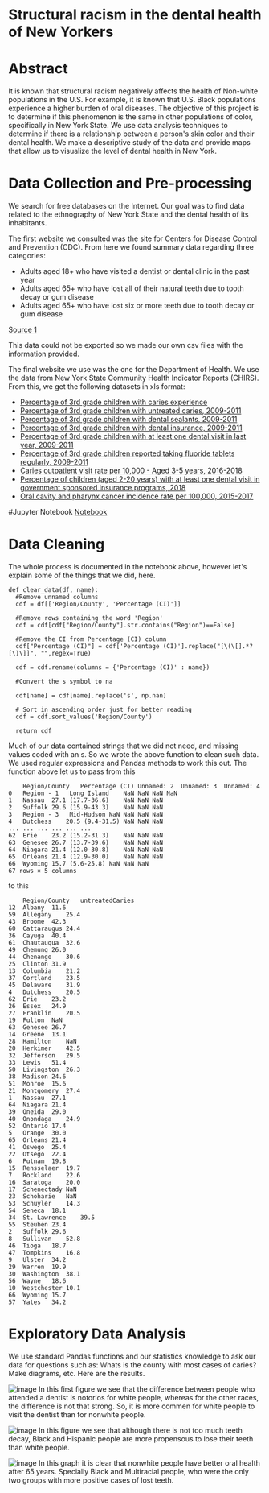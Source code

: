 # Structural racism in the dental health of New Yorkers

# Abstract 
It is known that structural racism negatively affects the health of Non-white populations in the U.S. For example, it is known
that U.S. Black populations experience a higher burden of oral diseases. The objective of this project is to determine if this 
phenomenon is the same in other populations of color, specifically in New York State. We use data analysis techniques to determine if there is a relationship between a person's skin color and their dental health. We make a descriptive study of the data and provide maps that allow us to visualize the level of dental health in New York. 


# Data Collection and Pre-processing
We search for free databases on the Internet. Our goal was to find data related to the ethnography of New York State and the dental health of its inhabitants. 

The first website we consulted was the site for Centers for Disease Control and Prevention (CDC).
From here we found summary data regarding three categories:
- Adults aged 18+ who have visited a dentist or dental clinic in the past year
- Adults aged 65+ who have lost all of their natural teeth due to tooth decay or gum disease
- Adults aged 65+ who have lost six or more teeth due to tooth decay or gum disease

[Source 1](https://nccd.cdc.gov/oralhealthdata/rdPage.aspx?rdReport=DOH_DATA.ExploreByLocation&rdProcessAction=&SaveFileGenerated=1&islLocation=36&rdICL-iclTopic=ADT&iclTopic_rdExpandedCollapsedHistory=&iclTopic=ADT&islYear=2018&hidLocation=36&hidTopic=ADT&hidYear=2018&irbShowFootnotes=Show&rdICL-iclIndicators=ADT1_1%2cADT1_3%2cADT1_4&iclIndicators_rdExpandedCollapsedHistory=&iclIndicators=ADT1_1%2cADT1_3%2cADT1_4&hidPreviouslySelectedIndicators=&DashboardColumnCount=2&rdShowElementHistory=&rdScrollX=0&rdScrollY=0&rdRnd=86496)

This data could not be exported so we made our own csv files with the information provided. 

The final website we use was the one for the Department of Health. We use the data from New York State Community Health Indicator Reports 
(CHIRS). From this, we get the following datasets in xls format:
- [Percentage of 3rd grade children with caries experience](https://webbi1.health.ny.gov/SASStoredProcess/guest?_program=/EBI/PHIG/apps/chir_dashboard/chir_dashboard&p=it&ind_id=Lg84) 
- [Percentage of 3rd grade children with untreated caries, 2009-2011](https://webbi1.health.ny.gov/SASStoredProcess/guest?_program=/EBI/PHIG/apps/chir_dashboard/chir_dashboard&p=it&ind_id=Lg85) 
- [Percentage of 3rd grade children with dental sealants, 2009-2011](https://webbi1.health.ny.gov/SASStoredProcess/guest?_program=/EBI/PHIG/apps/chir_dashboard/chir_dashboard&p=it&ind_id=Lg86)
- [Percentage of 3rd grade children with dental insurance, 2009-2011](https://webbi1.health.ny.gov/SASStoredProcess/guest?_program=/EBI/PHIG/apps/chir_dashboard/chir_dashboard&p=it&ind_id=Lg87)
- [Percentage of 3rd grade children with at least one dental visit in last year, 2009-2011](https://webbi1.health.ny.gov/SASStoredProcess/guest?_program=/EBI/PHIG/apps/chir_dashboard/chir_dashboard&p=it&ind_id=Lg88)
- [Percentage of 3rd grade children reported taking fluoride tablets regularly, 2009-2011](https://webbi1.health.ny.gov/SASStoredProcess/guest?_program=/EBI/PHIG/apps/chir_dashboard/chir_dashboard&p=it&ind_id=Lg89)
- [Caries outpatient visit rate per 10,000 - Aged 3-5 years, 2016-2018](https://webbi1.health.ny.gov/SASStoredProcess/guest?_program=/EBI/PHIG/apps/chir_dashboard/chir_dashboard&p=it&ind_id=Le1)
- [Percentage of children (aged 2-20 years) with at least one dental visit in government sponsored insurance programs, 2018](https://webbi1.health.ny.gov/SASStoredProcess/guest?_program=/EBI/PHIG/apps/chir_dashboard/chir_dashboard&p=it&ind_id=Lg116)
- [Oral cavity and pharynx cancer incidence rate per 100,000, 2015-2017](https://webbi1.health.ny.gov/SASStoredProcess/guest?_program=/EBI/PHIG/apps/chir_dashboard/chir_dashboard&p=it&ind_id=Lg3)

#Jupyter Notebook
[Notebook](https://colab.research.google.com/drive/1YBiOc48Iv9LR2r-BgBdoy9x6nv21wgWp?usp=sharing)

# Data Cleaning
The whole process is documented in the notebook above, however let's explain some of the things that we did, here. 
```
def clear_data(df, name):
  #Remove unnamed columns
  cdf = df[['Region/County', 'Percentage (CI)']]
  
  #Remove rows containing the word 'Region'
  cdf = cdf[cdf["Region/County"].str.contains("Region")==False]
  
  #Remove the CI from Percentage (CI) column
  cdf["Percentage (CI)"] = cdf['Percentage (CI)'].replace("[\(\[].*?[\)\]]", "",regex=True)

  cdf = cdf.rename(columns = {'Percentage (CI)' : name}) 

  #Convert the s symbol to na
  
  cdf[name] = cdf[name].replace('s', np.nan)

  # Sort in ascending order just for better reading
  cdf = cdf.sort_values('Region/County')

  return cdf
```
Much of our data contained strings that we did not need, and missing values coded with an s. So we wrote the above function to clean such data. We used regular expressions and Pandas methods to work this out. The function above let us to pass from this
```
	Region/County	Percentage (CI)	Unnamed: 2	Unnamed: 3	Unnamed: 4
0	Region - 1   Long Island	NaN	NaN	NaN	NaN
1	Nassau	27.1 (17.7-36.6)	NaN	NaN	NaN
2	Suffolk	29.6 (15.9-43.3)	NaN	NaN	NaN
3	Region - 3   Mid-Hudson	NaN	NaN	NaN	NaN
4	Dutchess	20.5 (9.4-31.5)	NaN	NaN	NaN
...	...	...	...	...	...
62	Erie	23.2 (15.2-31.3)	NaN	NaN	NaN
63	Genesee	26.7 (13.7-39.6)	NaN	NaN	NaN
64	Niagara	21.4 (12.0-30.8)	NaN	NaN	NaN
65	Orleans	21.4 (12.9-30.0)	NaN	NaN	NaN
66	Wyoming	15.7 (5.6-25.8)	NaN	NaN	NaN
67 rows × 5 columns
```
to this
```
	Region/County	untreatedCaries
12	Albany	11.6
59	Allegany	25.4
43	Broome	42.3
60	Cattaraugus	24.4
36	Cayuga	40.4
61	Chautauqua	32.6
49	Chemung	26.0
44	Chenango	30.6
25	Clinton	31.9
13	Columbia	21.2
37	Cortland	23.5
45	Delaware	31.9
4	Dutchess	20.5
62	Erie	23.2
26	Essex	24.9
27	Franklin	20.5
19	Fulton	NaN
63	Genesee	26.7
14	Greene	13.1
28	Hamilton	NaN
20	Herkimer	42.5
32	Jefferson	29.5
33	Lewis	51.4
50	Livingston	26.3
38	Madison	24.6
51	Monroe	15.6
21	Montgomery	27.4
1	Nassau	27.1
64	Niagara	21.4
39	Oneida	29.0
40	Onondaga	24.9
52	Ontario	17.4
5	Orange	30.0
65	Orleans	21.4
41	Oswego	25.4
22	Otsego	22.4
6	Putnam	19.8
15	Rensselaer	19.7
7	Rockland	22.6
16	Saratoga	20.0
17	Schenectady	NaN
23	Schoharie	NaN
53	Schuyler	14.3
54	Seneca	18.1
34	St. Lawrence	39.5
55	Steuben	23.4
2	Suffolk	29.6
8	Sullivan	52.8
46	Tioga	18.7
47	Tompkins	16.8
9	Ulster	34.2
29	Warren	19.9
30	Washington	38.1
56	Wayne	18.6
10	Westchester	10.1
66	Wyoming	15.7
57	Yates	34.2
```

# Exploratory Data Analysis
We use standard Pandas functions and our statistics knowledge to ask our data for questions such as: Whats is the county with most cases of caries? Make diagrams, etc.
Here are the results.

![image](https://user-images.githubusercontent.com/95376025/144940106-c96d4ae6-e0b3-4693-aa2c-429b1308e566.png)
 In this first figure we see that the difference between people who attended a dentist is notorios for white people, whereas for the other races, the difference is not that strong. So, it is more commen for white people to visit the dentist than for nonwhite people.
 
 ![image](https://user-images.githubusercontent.com/95376025/144940674-bf964df2-f4fe-4e94-b8ce-f408f784dabd.png)
In this figure we see that although there is not too much teeth decay, Black and Hispanic people are more propensous to lose their teeth than white people.

![image](https://user-images.githubusercontent.com/95376025/144941982-29fa6e4a-28b3-4a2b-a465-12405643b6f0.png)
In this graph it is clear that nonwhite people have better oral health after 65 years. Specially Black and Multiracial people, who were the only two groups with more positive cases of lost teeth. 






